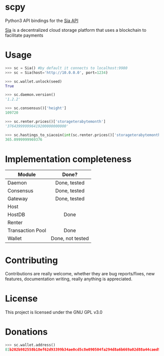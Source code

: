 # scpy
Python3 API bindings for the [Sia API](https://github.com/NebulousLabs/Sia/blob/master/doc/API.md)

[Sia](http://sia.tech/) is a decentralized cloud storage platform that uses a blockchain to facilitate payments

# Usage
```python
>>> sc = Sia() #by default it connects to localhost:9980
>>> sc = Sia(host='http://10.0.0.0', port=1234)

>>> sc.wallet.unlock(seed)
True

>>> sc.daemon.version()
'1.2.2'

>>> sc.consensus()['height']
109720

>>> sc.renter.prices()['storageterabytemonth']
'376439999996419200000000000'

>>> sc.hastings_to_siacoin(int(sc.renter.prices()['storageterabytemonth']))
365.0999999969376

```

# Implementation completeness
| Module      | Done?      |
| ------------- |:-------------:|
|Daemon| Done, tested |
|Consensus | Done, tested |
|Gateway| Done, tested |
|Host| |
|HostDB| Done |
|Renter| |
|Transaction Pool| Done |
|Wallet| Done, not tested |

# Contributing
Contributions are really welcome, whether they are bug reports/fixes, new features, documentation writing, really anything is appreciated.

# License
This project is licensed under the GNU GPL v3.0

# Donations
```python
>>> sc.wallet.address()
81b202b982558b18ef62d93399b34ae0cd5c8e090504fa294d8a6b669a02d88a44caed9ea098
```
